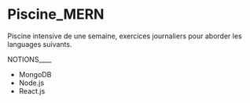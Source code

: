 # Piscine_MERN
Piscine intensive de une semaine, exercices journaliers pour aborder les languages suivants.

NOTIONS____
* MongoDB
* Node.js
* React.js
